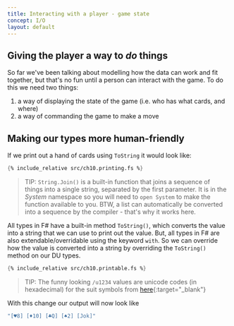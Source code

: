 ```yaml
---
title: Interacting with a player - game state
concept: I/O
layout: default
---
```

## Giving the player a way to _do_ things
So far we've been talking about modelling how the data can work and fit together, but that's no fun until a person 
can interact with the game.  To do this we need two things:
1. a way of displaying the state of the game (i.e. who has what cards, and where)
1. a way of commanding the game to make a move

## Making our types more human-friendly
If we print out a hand of cards using `ToString` it would look like:
```fsharp
{% include_relative src/ch10.printing.fs %}
```
> TIP: `String.Join()` is a built-in function that joins a sequence of things into a single string, separated by the first parameter.  It is in the _System_ namespace so you will need to `open System` to make the function available to you.  BTW, a list can automatically be converted into a sequence by the compiler - that's why it works here.

All types in F# have a built-in method `ToString()`, which converts the value into a string that we can use to print out the value.  But, all types in F# are also extendable/overridable using the keyword `with`.  So we can override how the value is converted into a string by overriding the `ToString()` method on our DU types.

```fsharp
{% include_relative src/ch10.printable.fs %}
```
> TIP:  The funny looking `/u1234` values are unicode codes (in hexadecimal) for the suit symbols from [here](https://www.alt-codes.net/suit-cards.php){:target="_blank"}

With this change our output will now look like
```fsharp
"[♥8] [♦10] [♣Q] [♠2] [Jok]"
```
